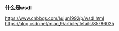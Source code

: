 ### 什么是wsdl

https://www.cnblogs.com/hujun1992/p/wsdl.html
https://blog.csdn.net/miao_9/article/details/85286025


